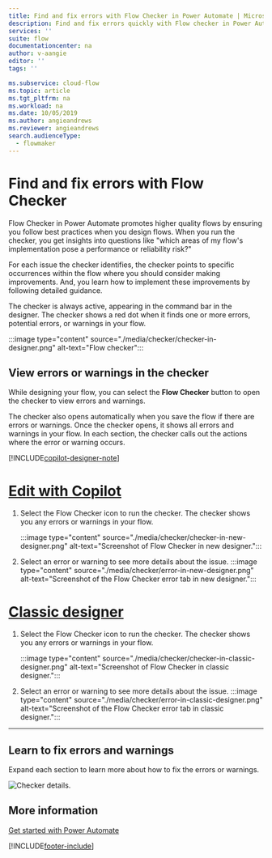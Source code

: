 ```yaml
---
title: Find and fix errors with Flow Checker in Power Automate | Microsoft Docs
description: Find and fix errors quickly with Flow checker in Power Automate.
services: ''
suite: flow
documentationcenter: na
author: v-aangie
editor: ''
tags: ''

ms.subservice: cloud-flow
ms.topic: article
ms.tgt_pltfrm: na
ms.workload: na
ms.date: 10/05/2019
ms.author: angieandrews
ms.reviewer: angieandrews
search.audienceType: 
  - flowmaker
---
```


# Find and fix errors with Flow Checker

Flow Checker in Power Automate promotes higher quality flows by ensuring you follow best practices when you design flows. When you run the checker, you get insights into questions like "which areas of my flow's implementation pose a performance or reliability risk?"

For each issue the checker identifies, the checker points to specific occurrences within the flow where you should consider making improvements. And, you learn how to implement these improvements by following detailed guidance.

The checker is always active, appearing in the command bar in the designer. The checker shows a red dot when it finds one or more errors, potential errors, or warnings in your flow.

:::image type="content" source="./media/checker/checker-in-designer.png" alt-text="Flow checker":::

## View errors or warnings in the checker

While designing your flow, you can select the **Flow Checker** button to open the checker to view errors and warnings. 

The checker also opens automatically when you save the flow if there are errors or warnings.  Once the checker opens, it shows all errors and warnings in your flow. In each section, the checker calls out the actions where the error or warning occurs. 

[!INCLUDE[copilot-designer-note](./includes/copilot-designer-note.md)]

# [Edit with Copilot](#tab/edit-with-copilot)

1. Select the Flow Checker icon to run the checker. The checker shows you any errors or warnings in your flow.
    
    :::image type="content" source="./media/checker/checker-in-new-designer.png" alt-text="Screenshot of Flow Checker in new designer.":::
    
1. Select an error or warning to see more details about the issue.
    :::image type="content" source="./media/checker/error-in-new-designer.png" alt-text="Screenshot of the Flow Checker error tab in new designer.":::

# [Classic designer](#tab/classic-designer)

1. Select the Flow Checker icon to run the checker. The checker shows you any errors or warnings in your flow.
    
    :::image type="content" source="./media/checker/checker-in-classic-designer.png" alt-text="Screenshot of Flow Checker in classic designer.":::
    
1. Select an error or warning to see more details about the issue.
    :::image type="content" source="./media/checker/error-in-classic-designer.png" alt-text="Screenshot of the Flow Checker error tab in classic designer.":::

---

## Learn to fix errors and warnings

Expand each section to learn more about how to fix the errors or warnings.

![Checker details.](media/checker/checker-detail.png "Checker details")

## More information

[Get started with Power Automate](getting-started.md)





[!INCLUDE[footer-include](includes/footer-banner.md)]
